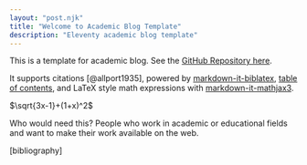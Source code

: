 ```yaml
---
layout: "post.njk"
title: "Welcome to Academic Blog Template"
description: "Eleventy academic blog template"
---
```


This is a template for academic blog. See the [GitHub Repository here](https://github.com/CondensedMilk7/eleventy-academic-template).

It supports citations [@allport1935], powered by [markdown-it-biblatex](https://github.com/arothuis/markdown-it-biblatex),
[table of contents](https://github.com/cmaas/markdown-it-table-of-contents),
and LaTeX style math expressions with [markdown-it-mathjax3](https://github.com/tani/markdown-it-mathjax3#readme).

$\sqrt{3x-1}+(1+x)^2$

Who would need this? People who work in academic or educational fields
and want to make their work available on the web.

[bibliography]
